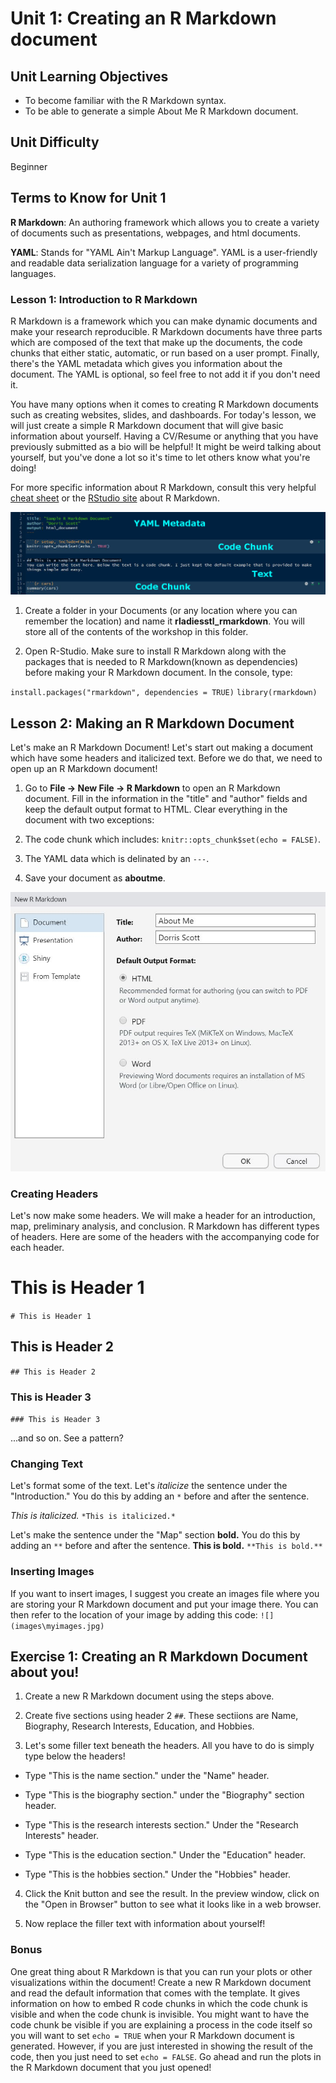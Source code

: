 # Unit 1: Creating an R Markdown document

## Unit Learning Objectives
- To become familiar with the R Markdown syntax.
- To be able to generate a simple About Me R Markdown document. 

## Unit Difficulty
Beginner 

## Terms to Know for Unit 1

<b>R Markdown</b>: An authoring framework which allows you to create a variety of documents such as presentations, webpages, and html documents.

<b>YAML</b>: Stands for "YAML Ain't Markup Language". YAML is a user-friendly and readable data serialization language for a variety of programming languages.


### Lesson 1: Introduction to R Markdown
R Markdown is a framework which you can make dynamic documents and make your research reproducible. R Markdown documents have three parts which are composed of the text that make up the documents, the code chunks that either static, automatic, or run based on a user prompt. Finally, there's the YAML metadata which gives you information about the document. The YAML is optional, so feel free to not add it if you don't need it. 

You have many options when it comes to creating R Markdown documents such as creating websites, slides, and dashboards. For today's lesson, we will just create a simple R Markdown document that will give basic information about yourself. Having a CV/Resume or anything that you have previously submitted as a bio will be helpful! It might be weird talking about yourself, but you've done a lot so it's time to let others know what you're doing!

For more specific information about R Markdown, consult this very helpful [cheat sheet](https://www.rstudio.com/wp-content/uploads/2015/02/rmarkdown-cheatsheet.pdf) or the [RStudio site](https://rmarkdown.rstudio.com/) about R Markdown.

![](images/RMarkdown2.JPG)

1. Create a folder in your Documents (or any location where you can remember the location) and name it **rladiesstl_rmarkdown**. You will store all of the contents of the workshop in this folder. 

2. Open R-Studio. Make sure to install R Markdown along with the packages that is needed to R Markdown(known as dependencies) before making your R Markdown document. In the console, type:

`install.packages("rmarkdown", dependencies = TRUE)`
`library(rmarkdown)`


## Lesson 2: Making an R Markdown Document
Let's make an R Markdown Document! Let's start out making a document which have some headers and italicized text. Before we do that, we need to open up an R Markdown document! 

1. Go to **File -> New File -> R Markdown** to open an R Markdown document. Fill in the information in the "title" and "author" fields and keep the default output format to HTML. Clear everything in the document with two exceptions:

  1. The code chunk which includes: `knitr::opts_chunk$set(echo = FALSE)`.
  2. The YAML data which is delinated by an `---`.
  
2. Save your document as **aboutme**. 

![](images/newmarkdown.jpg)

### Creating Headers 
Let's now make some headers. We will make a header for an introduction, map, preliminary analysis, and conclusion.
R Markdown has different types of headers. Here are some of the headers with the accompanying code for each header. 

# This is Header 1

`# This is Header 1`

## This is Header 2

`## This is Header 2`

### This is Header 3

`### This is Header 3`

...and so on. See a pattern? 

### Changing Text

Let's format some of the text. Let's *italicize* the sentence under the "Introduction."  You do this by adding an `*` before and after the sentence.

*This is italicized.*
`*This is italicized.*`

Let's make the sentence under the "Map" section **bold.** You do this by adding an `**` before and after the sentence.
**This is bold.**
`**This is bold.**`

### Inserting Images
If you want to insert images, I suggest you create an images file where you are storing your R Markdown document and put your image there. You can then refer to the location of your image by 
adding this code:
`![](images\myimages.jpg)`


## Exercise 1: Creating an R Markdown Document about you!
1. Create a new R Markdown document using the steps above.

2. Create five sections using header 2 `##`. These sectiions are Name, Biography, Research Interests, Education, and Hobbies.

3. Let's some filler text beneath the headers. All you have to do is simply type below the headers!

- Type "This is the name section." under the "Name" header.

- Type "This is the biography section." under the "Biography" section header.

- Type "This is the research interests section." Under the "Research Interests" header.

- Type "This is the education section." Under the "Education" header.

- Type "This is the hobbies section." Under the "Hobbies" header.

  
4. Click the Knit button and see the result. In the preview window, click on the "Open in Browser" button to see what it looks like in a web browser.

5. Now replace the filler text with information about yourself! 

### Bonus
One great thing about R Markdown is that you can run your plots or other visualizations within the document! Create a new R Markdown document and read the default information that comes with the template. It gives information on how to embed R code chunks in which the code chunk is visible and when the code chunk is invisible. You might want to have the code chunk be visible if you are explaining a process in the code itself so you will want to set `echo = TRUE` when your R Markdown document is generated. However, if you are just interested in showing the result of the code, then you just need to set `echo = FALSE`. Go ahead and run the plots in the R Markdown document that you just opened!




